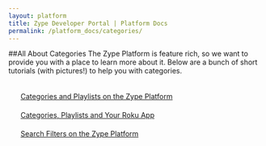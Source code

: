 ```yaml
---
layout: platform
title: Zype Developer Portal | Platform Docs
permalink: /platform_docs/categories/
---
```

##All About Categories
The Zype Platform is feature rich, so we want to provide you with a place to learn more about it.
Below are a bunch of short tutorials (with pictures!) to help you with categories.

<div style="float: left;">
  <div style="margin: 20px;"><span class="fa fa-file-text" style="margin-right: 4px;"></span>
    <a href="http://dev.zype.com/posts/2014/12/04/defining-categories-and-playlists/">
    Categories and Playlists on the Zype Platform</a>
  </div>
  <div style="margin: 20px;"><span class="fa fa-file-text" style="margin-right: 4px;"></span>
    <a href="http://dev.zype.com/posts/2014/12/03/categories-playlists-zobjects-roku/">
    Categories, Playlists and Your Roku App</a>
  </div>
  <div style="margin: 20px;"><span class="fa fa-file-text" style="margin-right: 4px;"></span>
    <a href="http://dev.zype.com/posts/2014/12/10/filtering-videos-and-playlists/">
    Search Filters on the Zype Platform</a>
  </div>
</div>
